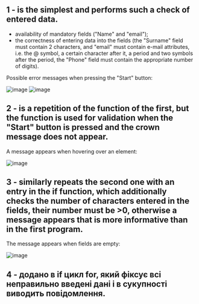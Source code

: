 ## 1 - is the simplest and performs such a check of entered data.
- availability of mandatory fields ("Name" and "email");
- the correctness of entering data into the fields (the "Surname" field must contain 2 characters, and "email" must contain e-mail attributes, i.e. the @ symbol, a certain character after it, a period and two symbols after the period, the "Phone" field must contain the appropriate number of digits).
   
Possible error messages when pressing the "Start" button:

![image](https://github.com/user-attachments/assets/fc98a0aa-b19e-41d5-9d8e-281cb6489b85) 
![image](https://github.com/user-attachments/assets/e085c2c6-628c-41d5-84ca-ccfeae0c8d28)

## 2 - is a repetition of the function of the first, but the function is used for validation when the "Start" button is pressed and the crown message does not appear.
A message appears when hovering over an element:

![image](https://github.com/user-attachments/assets/faa4c3c8-4340-4613-931a-f08e3e97e1ec)

## 3 - similarly repeats the second one with an entry in the if function, which additionally checks the number of characters entered in the fields, their number must be >0, otherwise a message appears that is more informative than in the first program.
The message appears when fields are empty:

![image](https://github.com/user-attachments/assets/4afe9bc5-4c02-4852-b864-18e78b53ce06)

## 4 - додано в if цикл for, який фіксує всі неправильно введені дані і в сукупності виводить повідомлення.
